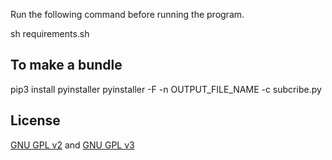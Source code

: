 
Run the following command before running the program.

sh requirements.sh

## To make a bundle
pip3 install pyinstaller
pyinstaller -F -n OUTPUT_FILE_NAME -c subcribe.py


## License
[GNU GPL v2](https://www.gnu.org/licenses/gpl-2.0.html) and [GNU GPL v3](https://www.gnu.org/licenses/gpl-3.0.html)
